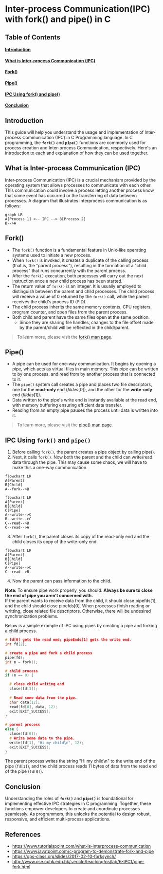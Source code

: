 # Inter-process Communication(IPC) with fork() and pipe() in C

## Table of Contents

#### [Introduction](#Introduction)
#### [What is Inter-process Communication (IPC)](#IPC)
#### [Fork()](#fork)
#### [Pipe()](#pipe)
#### [IPC Using  fork()  and  pipe()](#implementation)
#### [Conclusion](#conclude)

## Introduction
This guide will help you understand the usage and implementation of Inter-process Communication (IPC) in C Programming language. 
In C programming, the **`fork()`** and **`pipe()`** functions are commonly used for process creation and Inter-process Communication, respectively. Here's an introduction to each and explanation of how they can be used together.

## What is Inter-process Communication (IPC) <a name="IPC"></a>
Inter-process Communication (IPC) is a crucial mechanism provided by the operating system that allows processes to communicate with each other. This communication could involve a process letting another process know that some event has occurred or the transferring of data between processes.
A diagram that illustrates interprocess communication is as follows:
```mermaid
graph LR
A[Process 1] <-- IPC --> B[Process 2]
B-->A
```

## Fork()<a name="fork"></a>

 - The `fork()` function is a fundamental feature in Unix-like operating systems used to initiate a new process.
 - When `fork()` is invoked, it creates a duplicate of the calling process (that is, the "parent process"), resulting in the formation of a "child process" that runs concurrently with the parent process.
  - After the `fork()` execution, both processes will carry out the next instruction once a new child process has been started.
  - The return value of `fork()` is an integer. It is usually employed to distinguish between the parent and child processes. The child process will receive a value of 0 returned by the `fork()` call, while the parent receives the child's process ID (PID).
 - The child process inherits the same memory contents, CPU registers, program counter, and open files from the parent process.
 - Both child and parent have the same files open at the same position. 
    -   Since they are sharing file handles, changes to the file offset made by the parent/child will be reflected in the child/parent.
> To learn more, please visit the [fork() man page](https://man7.org/linux/man-pages/man2/fork.2.html).

## Pipe()<a name="pipe"></a>
- A pipe can be used for one-way communication. It begins by opening a pipe, which acts as virtual files in main memory. This pipe can be written to by one process, and read from by another process that is connected to it.
-   The `pipe()` system call creates a pipe and places two file descriptors, one for the **read-only** end (_fildes_[0]), and the other for the **write-only** end (_fildes_[1]).
-   Data written to the pipe's write end is instantly available at the read end, with memory buffering ensuring efficient data transfer.
- Reading from an empty pipe pauses the process until data is written into it.
> To learn more, please visit the [pipe() man page](https://man7.org/linux/man-pages/man2/pipe.2.html).

## IPC Using  `fork()`  and  `pipe()`<a name="implementation"></a>

1. Before calling  `fork()`,  the parent creates a pipe object by calling pipe().
2.  Next, it calls  `fork()`. Now both the parent and the child can write/read data through the pipe. This may cause some chaos, we will have to make this a one-way communication.
```mermaid
flowchart LR
A[Parent]
B[Child]
A--fork-->B
```
```mermaid
flowchart LR
A[Parent]
B[Child]
C[Pipe]
A--write-->C
B--write-->C
C--read-->B
C--read-->A
```
3.  After  `fork()`,  the parent closes its copy of the read-only end and the child closes its copy of the write-only end.
```mermaid
flowchart LR
A[Parent]
B[Child]
C[Pipe]
A--write-->C
C--read-->B
```
4.  Now the parent can pass information to the child.

**Note:** To ensure pipe work properly, you should:  **Always be sure to close the end of pipe you aren't concerned with.** \
If the parent wants to receive data from the child, it should close pipefds[1], and the child should close pipefds[0]. When processes finish reading or writting, close related file descriptors. Otherwise, there will be undesired synchronization problems.

Below is a simple example of IPC using pipes by creating a pipe and forking a child process.
```c
# fd[0] gets the read end; pipeEnds[1] gets the write end.
int fd[2];

# create a pipe and fork a child process
pipe(fd);
int n = fork();

# child process
if (n == 0) {

  # close child writing end
  close(fd[1]);
  
  # Read some data from the pipe.
  char data[12];
  read(fd[0], data, 12);
  exit(EXIT_SUCCESS);
} 

# parent process
else {
  close(fd[0]);
  # Write some data to the pipe.
  write(fd[1], "Hi my child\n", 12);
  exit(EXIT_SUCCESS);
}
```
The parent process writes the string "Hi my child\n" to the write end of the pipe (`fd[1]`), and the child process reads 11 bytes of data from the read end of the pipe (`fd[0]`).

## Conclusion <a name="conclude"></a>
Understanding the roles of **`fork()`** and **`pipe()`** is foundational for implementing effective IPC strategies in C programming. Together, these functions empower developers to create and coordinate processes seamlessly. As programmers, this unlocks the potential to design robust, responsive, and efficient multi-process applications. 

## References
 - https://www.tutorialspoint.com/what-is-interprocess-communication
 - https://www.javatpoint.com/c-program-to-demonstrate-fork-and-pipe
 - https://ops-class.org/slides/2017-02-10-forksynch/
 - http://www.cse.cuhk.edu.hk/~ericlo/teaching/os/lab/6-IPC1/pipe-fork.html
